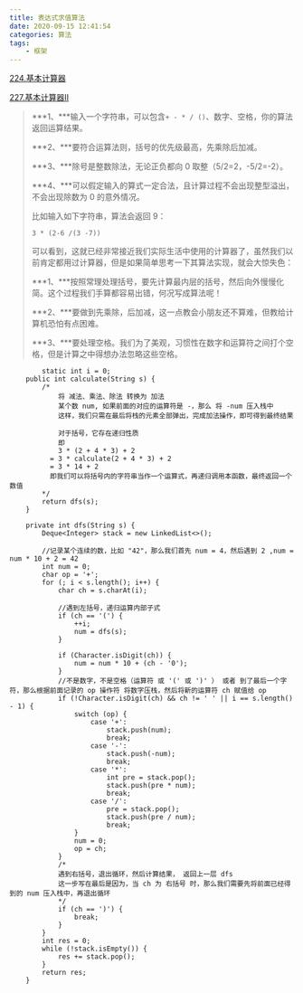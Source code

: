 ```yaml
---
title: 表达式求值算法
date: 2020-09-15 12:41:54
categories: 算法
tags: 
	- 框架
---
```


[224.基本计算器](https://leetcode.com/problems/basic-calculator)

[227.基本计算器II](https://leetcode.com/problems/basic-calculator-ii)

>***1、***输入一个字符串，可以包含`+ - * / ()`、数字、空格，你的算法返回运算结果。
>
>***2、***要符合运算法则，括号的优先级最高，先乘除后加减。
>
>***3、***除号是整数除法，无论正负都向 0 取整（5/2=2，-5/2=-2）。
>
>***4、***可以假定输入的算式一定合法，且计算过程不会出现整型溢出，不会出现除数为 0 的意外情况。
>
>比如输入如下字符串，算法会返回 9：
>
>```
>3 * (2-6 /(3 -7))
>```
>
>可以看到，这就已经非常接近我们实际生活中使用的计算器了，虽然我们以前肯定都用过计算器，但是如果简单思考一下其算法实现，就会大惊失色：
>
>***1、***按照常理处理括号，要先计算最内层的括号，然后向外慢慢化简。这个过程我们手算都容易出错，何况写成算法呢！
>
>***2、***要做到先乘除，后加减，这一点教会小朋友还不算难，但教给计算机恐怕有点困难。
>
>***3、***要处理空格。我们为了美观，习惯性在数字和运算符之间打个空格，但是计算之中得想办法忽略这些空格。

```
 		static int i = 0;
    public int calculate(String s) {
        /*
            将 减法、乘法、除法 转换为 加法
            某个数 num, 如果前面的对应的运算符是 -，那么 将 -num 压入栈中
            这样，我们只需在最后将栈的元素全部弹出，完成加法操作，即可得到最终结果

            对于括号，它存在递归性质
            即
            3 * (2 + 4 * 3) + 2
          = 3 * calculate(2 + 4 * 3) + 2
          = 3 * 14 + 2
          即我们可以将括号内的字符串当作一个运算式，再递归调用本函数，最终返回一个数值
        */
        return dfs(s);
    }

    private int dfs(String s) {
        Deque<Integer> stack = new LinkedList<>();

        //记录某个连续的数，比如 "42"，那么我们首先 num = 4，然后遇到 2 ,num = num * 10 + 2 = 42
        int num = 0;
        char op = '+';
        for (; i < s.length(); i++) {
            char ch = s.charAt(i);

            //遇到左括号，递归运算内部子式
            if (ch == '(') {
                ++i;
                num = dfs(s);
            }

            if (Character.isDigit(ch)) {
                num = num * 10 + (ch - '0');
            }
            //不是数字，不是空格（运算符 或 '(' 或 ')' ） 或者 到了最后一个字符，那么根据前面记录的 op 操作符 将数字压栈，然后将新的运算符 ch 赋值给 op
            if (!Character.isDigit(ch) && ch != ' ' || i == s.length() - 1) {
                switch (op) {
                    case '+':
                        stack.push(num);
                        break;
                    case '-':
                        stack.push(-num);
                        break;
                    case '*':
                        int pre = stack.pop();
                        stack.push(pre * num);
                        break;
                    case '/':
                        pre = stack.pop();
                        stack.push(pre / num);
                        break;
                }
                num = 0;
                op = ch;
            }
            /*
            遇到右括号，退出循环，然后计算结果， 返回上一层 dfs
            这一步写在最后是因为，当 ch 为 右括号 时，那么我们需要先将前面已经得到的 num 压入栈中，再退出循环
            */
            if (ch == ')') {
                break;
            }
        }
        int res = 0;
        while (!stack.isEmpty()) {
            res += stack.pop();
        }
        return res;
    }
```

